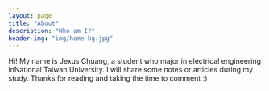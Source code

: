 ```yaml
---
layout: page
title: "About"
description: "Who am I?"
header-img: "img/home-bg.jpg"
---
```

Hi! My name is Jexus Chuang, a student who major in electrical engineering inNational Taiwan University.
I will share some notes or articles during my study. Thanks for reading and taking the time to comment :)
	